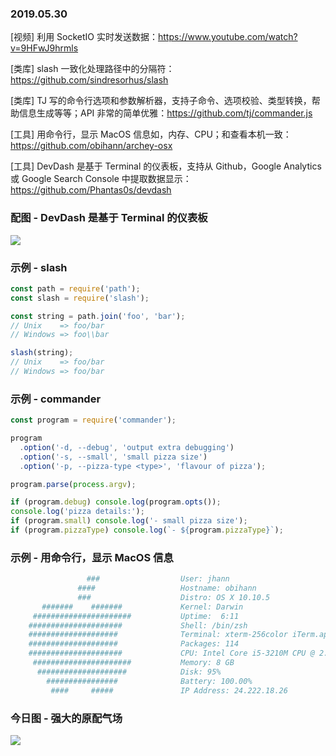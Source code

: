 ### 2019.05.30

[视频] 利用 SocketIO 实时发送数据：<https://www.youtube.com/watch?v=9HFwJ9hrmls>

[类库] slash 一致化处理路径中的分隔符：<https://github.com/sindresorhus/slash>

[类库] TJ 写的命令行选项和参数解析器，支持子命令、选项校验、类型转换，帮助信息生成等等；API 非常的简单优雅：<https://github.com/tj/commander.js>

[工具] 用命令行，显示 MacOS 信息如，内存、CPU；和查看本机一致：<https://github.com/obihann/archey-osx>

[工具] DevDash 是基于 Terminal 的仪表板，支持从 Github，Google Analytics 或 Google Search Console 中提取数据显示：<https://github.com/Phantas0s/devdash>

### 配图 - DevDash 是基于 Terminal 的仪表板
![](https://raw.githubusercontent.com/Phantas0s/devdash/master/example/img/ga-2.png)

### 示例 - slash
```js
const path = require('path');
const slash = require('slash');

const string = path.join('foo', 'bar');
// Unix    => foo/bar
// Windows => foo\\bar

slash(string);
// Unix    => foo/bar
// Windows => foo/bar
```

### 示例 - commander
```js
const program = require('commander');

program
  .option('-d, --debug', 'output extra debugging')
  .option('-s, --small', 'small pizza size')
  .option('-p, --pizza-type <type>', 'flavour of pizza');

program.parse(process.argv);

if (program.debug) console.log(program.opts());
console.log('pizza details:');
if (program.small) console.log('- small pizza size');
if (program.pizzaType) console.log(`- ${program.pizzaType}`);
```

### 示例 - 用命令行，显示 MacOS 信息
```sh
                 ###                  User: jhann
               ####                   Hostname: obihann
               ###                    Distro: OS X 10.10.5
       #######    #######             Kernel: Darwin
     ######################           Uptime:  6:11
    #####################             Shell: /bin/zsh
    ####################              Terminal: xterm-256color iTerm.app
    ####################              Packages: 114
    #####################             CPU: Intel Core i5-3210M CPU @ 2.50GHz
     ######################           Memory: 8 GB
      ####################            Disk: 95%
        ################              Battery: 100.00%
         ####     #####               IP Address: 24.222.18.26
```

### 今日图 - 强大的原配气场
![](https://user-gold-cdn.xitu.io/2019/5/28/16afe9d0df5aad1e?imageView2/2/w/800/q/100)
